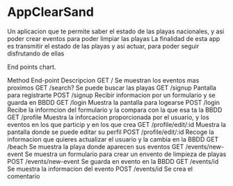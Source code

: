 # AppClearSand
Un aplicacion que te permite saber el estado de las playas nacionales, y asi poder crear eventos para poder limpiar las playas 
La finalidad de esta app es transmitir el estado de las playas y asi actuar, para poder seguir disfrutando de ellas

End points chart.

Method 	End-point	        Descripcion
GET	    /	                Se muestran los eventos mas proximos
GET	    /search?	        Se puede buscar las playas
GET	    /signup	            Pantalla para registrarte
POST	/signup	            Recibir informacion por un formulario y se guarda en BBDD
GET	    /login	            Muestra la pantalla para logearse
POST	/login	            Recibe la informcion del formulario y la compara con la que esa ta la BBDD
GET	    /profile	        Muestra la inforcacion proporcionada por el usuario, y los eventos en los que particip y en los que crea
GET	    /profile/edit/:id	Muestra la pantalla donde se puede editar su perfil
POST	/profile/edit/:id	Recoge la informacion que quieres actualizar el usuario y la cambia en la BBDD
GET 	/beach	            Se muestra la playa donde aparecen sus eventos
GET	    /events/new-event	Se muestra un formulario para crear un envento de limpieza de playas
POST	/events/new-event	Se guarda en evento en la BBDD
GET 	/events/id      	Se muestra la informacion del evento
POST	/events/id	        Se crea el comentario
